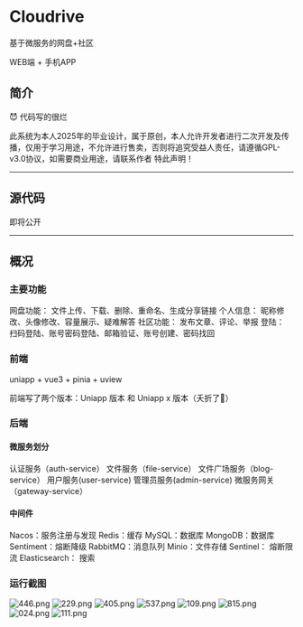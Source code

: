 # Cloudrive

基于微服务的网盘+社区

WEB端 + 手机APP
## 简介

😈 代码写的很烂

此系统为本人2025年的毕业设计，属于原创，本人允许开发者进行二次开发及传播，仅用于学习用途，不允许进行售卖，否则将追究受益人责任，请遵循GPL-v3.0协议，如需要商业用途，请联系作者
特此声明！

***
## 源代码

即将公开
***

## 概况

### 主要功能

网盘功能： 文件上传、下载、删除、重命名、生成分享链接
个人信息： 昵称修改、头像修改、容量展示、疑难解答
社区功能： 发布文章、评论、举报
登陆： 扫码登陆、账号密码登陆、邮箱验证、账号创建、密码找回

### 前端

uniapp + vue3 + pinia + uview

前端写了两个版本：Uniapp 版本 和 Uniapp x 版本（夭折了🤣）

### 后端
#### 微服务划分
认证服务（auth-service）
文件服务（file-service）
文件广场服务（blog-service）
用户服务(user-service)
管理员服务(admin-service)
微服务网关（gateway-service）

#### 中间件

Nacos：服务注册与发现
Redis：缓存
MySQL：数据库
MongoDB：数据库
Sentiment：熔断降级
RabbitMQ：消息队列
Minio：文件存储
Sentinel： 熔断限流
Elasticsearch： 搜索

### 运行截图

![446.png](https://img.picui.cn/free/2025/05/11/68200f9ac625b.png)
![229.png](https://img.picui.cn/free/2025/05/11/68200f9be4c1c.png)
![405.png](https://img.picui.cn/free/2025/05/11/68200f9d9ca94.png)
![537.png](https://img.picui.cn/free/2025/05/11/68200fa3cf112.png)
![109.png](https://img.picui.cn/free/2025/05/11/68200fa8b354b.png)
![815.png](https://img.picui.cn/free/2025/05/11/68200fab751d4.png)
![024.png](https://img.picui.cn/free/2025/05/11/68200fac289a9.png)
![111.png](https://img.picui.cn/free/2025/05/11/68200fad5a4a3.png)
